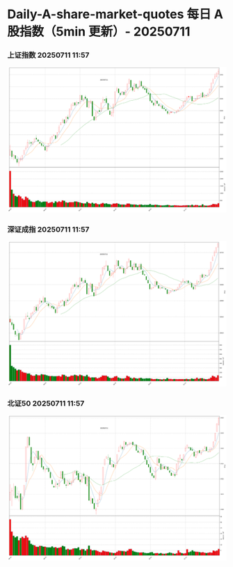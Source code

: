 
# Daily-A-share-market-quotes 每日 A 股指数（5min 更新）- 20250711

### 上证指数 20250711 11:57
![](./fig/2025/7/20250711-sh000001.png)

### 深证成指 20250711 11:57
![](./fig/2025/7/20250711-sz399001.png)

### 北证50 20250711 11:57
![](./fig/2025/7/20250711-bj899050.png)

